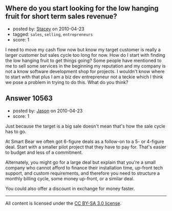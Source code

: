 ## Where do you start looking for the low hanging fruit for short term sales revenue?

- posted by: [Stacey](https://stackexchange.com/users/-1/9534-stacey) on 2010-04-23
- tagged: `sales`, `selling`, `entrepreneurs`
- score: 1

I need to move my cash flow now but know my target customer is really a larger customer but sales cycle too long for now.  How do I start with finding the low hanging fruit to get things going? Some people have mentioned to me to sell some services in the beginning my reputation and my company is not a know software development shop for projects. I wouldn't know where to start with that plus I am a biz dev entrepreneur not a teckie which I think we pose a problem in trying to do this. What do you think?


## Answer 10563

- posted by: [Jason](https://stackexchange.com/users/-1/2-jason) on 2010-04-23
- score: 1

Just because the target is a big sale doesn't mean that's how the sale cycle has to go.

At Smart Bear we often got 6-figure deals as a follow-on to a 5- or 4-figure deal.  Start with a smaller pilot project that they have to pay for.  That's easier to budget and less of a commitment.

Alternately, you might go for a large deal but explain that you're a small company who cannot afford to finance their installation time, up-front tech support, and custom requirements, and therefore you need to structure a monthly billing cycle, some money up-front, or a similar deal.

You could also offer a discount in exchange for money faster.



---

All content is licensed under the [CC BY-SA 3.0 license](https://creativecommons.org/licenses/by-sa/3.0/).
